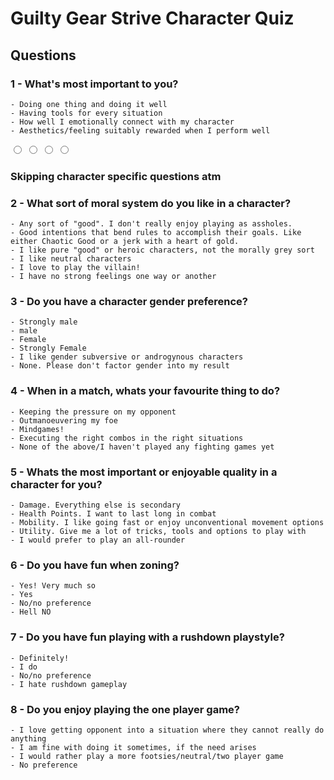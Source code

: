 # Guilty Gear Strive Character Quiz

## Questions

### 1 - What's most important to you?
    - Doing one thing and doing it well
    - Having tools for every situation
    - How well I emotionally connect with my character
    - Aesthetics/feeling suitably rewarded when I perform well

<input type="radio" id="1_one_thing" name="most_important" value="Doing one thing and doing it well">
<input type="radio" id="1_tools" name="most_important" value="Having tools for every situation">
<input type="radio" id="1_emotions" name="most_important" value="How well I emotionally connect with my character">
<input type="radio" id="1_aesthetics" name="most_important" value="Aesthetics/feeling suitably rewarded when I perform well">

### Skipping character specific questions atm

### 2 - What sort of moral system do you like in a character?
    - Any sort of "good". I don't really enjoy playing as assholes.
    - Good intentions that bend rules to accomplish their goals. Like either Chaotic Good or a jerk with a heart of gold.
    - I like pure "good" or heroic characters, not the morally grey sort
    - I like neutral characters
    - I love to play the villain!
    - I have no strong feelings one way or another

### 3 - Do you have a character gender preference?
    - Strongly male
    - male
    - Female
    - Strongly Female
    - I like gender subversive or androgynous characters
    - None. Please don't factor gender into my result

### 4 - When in a match, whats your favourite thing to do?
    - Keeping the pressure on my opponent
    - Outmanoeuvering my foe
    - Mindgames!
    - Executing the right combos in the right situations
    - None of the above/I haven't played any fighting games yet

### 5 - Whats the most important or enjoyable quality in a character for you?
    - Damage. Everything else is secondary
    - Health Points. I want to last long in combat
    - Mobility. I like going fast or enjoy unconventional movement options
    - Utility. Give me a lot of tricks, tools and options to play with
    - I would prefer to play an all-rounder

### 6 - Do you have fun when zoning?
    - Yes! Very much so
    - Yes
    - No/no preference
    - Hell NO

### 7 - Do you have fun playing with a rushdown playstyle?
    - Definitely!
    - I do
    - No/no preference
    - I hate rushdown gameplay

### 8 - Do you enjoy playing the one player game?
    - I love getting opponent into a situation where they cannot really do anything
    - I am fine with doing it sometimes, if the need arises
    - I would rather play a more footsies/neutral/two player game
    - No preference

    